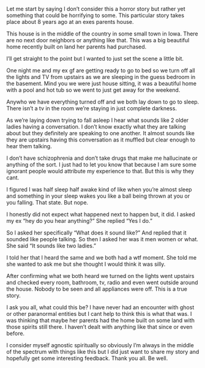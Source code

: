 Let me start by saying I don’t consider this a horror story but rather yet something that could be horrifying to some. This particular story takes place about 8 years ago at an exes parents house.

This house is in the middle of the country in some small town in Iowa. There are no next door neighbors or anything like that. This was a big beautiful home recently built on land her parents had purchased. 

I’ll get straight to the point but I wanted to just set the scene a little bit. 

One night me and my ex gf are getting ready to go to bed so we turn off all the lights and TV from upstairs as we are sleeping in the guess bedroom in the basement. Mind you we were just house sitting, it was a beautiful home with a pool and hot tub so we went to just get away for the weekend.

Anywho we have everything turned off and we both lay down to go to sleep. There isn’t a tv in the room we’re staying in just complete darkness. 

As we’re laying down trying to fall asleep I hear what sounds like 2 older ladies having a conversation. I don’t know exactly what they are talking about but they definitely are speaking to one another. It almost sounds like they are upstairs having this conversation as it muffled but clear enough to hear them talking. 

I don’t have schizophrenia and don’t take drugs that make me hallucinate or anything of the sort. I just had to let you know that because I am sure some ignorant people would attribute my experience to that. But this is why they cant.

I figured I was half sleep half awake kind of like when you’re almost sleep and something in your sleep wakes you like a ball being thrown at you or you falling. That state. But nope.

I honestly did not expect what happened next to happen but, it did. I asked my ex “hey do you hear anything?” She replied “Yes I do.”

So l asked her specifically “What does it sound like?” And replied that it sounded like people talking. So then I asked her was it men women or what. She said “It sounds like two ladies.”

I told her that I heard the same and we both had a wtf moment. She told me she wanted to ask me but she thought I would think it was silly. 

After confirming what we both heard we turned on the lights went upstairs and checked every room, bathroom, tv, radio and even went outside around the house. Nobody to be seen and all appliances were off. This is a true story. 

I ask you all, what could this be? I have never had an encounter with ghost or other paranormal entities but I cant help to think this is what that was. I was thinking that maybe her parents had the home built on some land with those spirits still there. I haven’t dealt with anything like that since or even before.

I consider myself agnostic spiritually so obviously I’m always in the middle of the spectrum with things like this but I did just want to share my story and hopefully get some interesting feedback. Thank you all. Be well.
